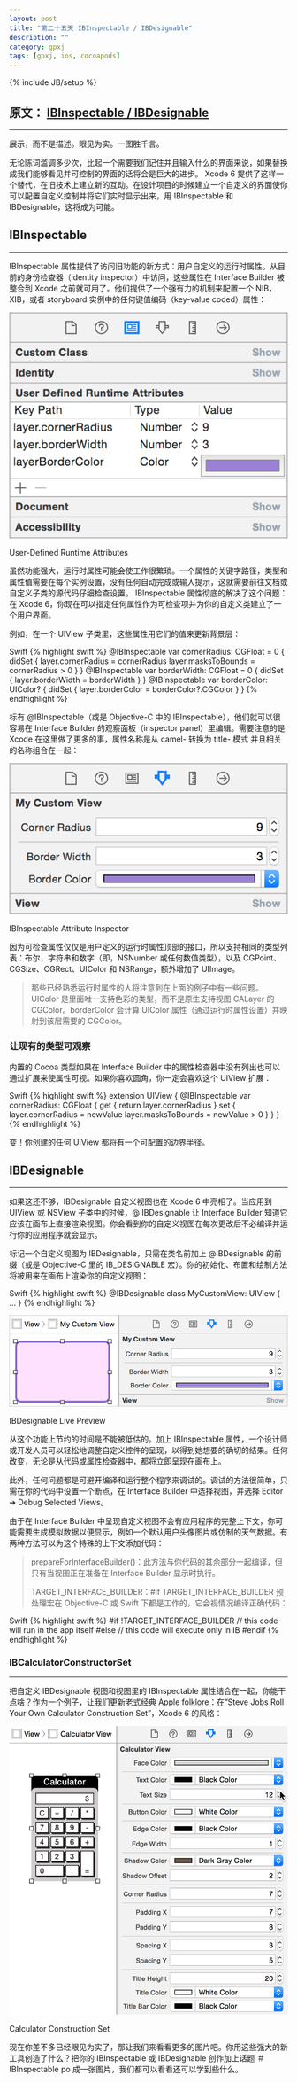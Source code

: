 ```yaml
---
layout: post
title: "第二十五天 IBInspectable / IBDesignable"
description: ""
category: gpxj
tags: [gpxj, ios, cocoapods]
---
```

{% include JB/setup %}

## 原文： [IBInspectable / IBDesignable](http://nshipster.cn/ibinspectable-ibdesignable/)
---

展示，而不是描述。眼见为实。一图胜千言。

无论陈词滥调多少次，比起一个需要我们记住并且输入什么的界面来说，如果替换成我们能够看见并可控制的界面的话将会是巨大的进步。 Xcode 6 提供了这样一个替代，在旧技术上建立新的互动。在设计项目的时候建立一个自定义的界面使你可以配置自定义控制并将它们实时显示出来，用 IBInspectable 和 IBDesignable，这将成为可能。

## IBInspectable
---

IBInspectable 属性提供了访问旧功能的新方式：用户自定义的运行时属性。从目前的身份检查器（identity inspector）中访问，这些属性在 Interface Builder 被整合到 Xcode 之前就可用了。他们提供了一个强有力的机制来配置一个 NIB，XIB，或者 storyboard 实例中的任何键值编码（key-value coded）属性：

![1](/assets/img/ios/gpxj/25/1.png)

User-Defined Runtime Attributes

虽然功能强大，运行时属性可能会使工作很繁琐。一个属性的关键字路径，类型和属性值需要在每个实例设置，没有任何自动完成或输入提示，这就需要前往文档或自定义子类的源代码仔细检查设置。 IBInspectable 属性彻底的解决了这个问题：在 Xcode 6，你现在可以指定任何属性作为可检查项并为你的自定义类建立了一个用户界面。

例如，在一个 UIView 子类里，这些属性用它们的值来更新背景层：

Swift
{% highlight swift %}
@IBInspectable var cornerRadius: CGFloat = 0 {
   didSet {
       layer.cornerRadius = cornerRadius
       layer.masksToBounds = cornerRadius > 0
   }
}
@IBInspectable var borderWidth: CGFloat = 0 {
   didSet {
       layer.borderWidth = borderWidth
   }
}
@IBInspectable var borderColor: UIColor? {
   didSet {
       layer.borderColor = borderColor?.CGColor
   }
}
{% endhighlight %}

标有 @IBInspectable（或是 Objective-C 中的 IBInspectable），他们就可以很容易在 Interface Builder 的观察面板（inspector panel）里编辑。需要注意的是 Xcode 在这里做了更多的事，属性名称是从 camel- 转换为 title- 模式 并且相关的名称组合在一起：

![2](/assets/img/ios/gpxj/25/2.png)

IBInspectable Attribute Inspector

因为可检查属性仅仅是用户定义的运行时属性顶部的接口，所以支持相同的类型列表：布尔，字符串和数字（即，NSNumber 或任何数值类型），以及 CGPoint、CGSize、CGRect、UIColor 和 NSRange，额外增加了 UIImage。

> 那些已经熟悉运行时属性的人将注意到在上面的例子中有一些问题。UIColor 是里面唯一支持色彩的类型，而不是原生支持视图 CALayer 的 CGColor。borderColor 会计算 UIColor 属性（通过运行时属性设置）并映射到该层需要的 CGColor。

### 让现有的类型可观察

内置的 Cocoa 类型如果在 Interface Builder 中的属性检查器中没有列出也可以通过扩展来使属性可视。如果你喜欢圆角，你一定会喜欢这个 UIView 扩展：

Swift
{% highlight swift %}
extension UIView {
    @IBInspectable var cornerRadius: CGFloat {
        get {
            return layer.cornerRadius
        }
        set {
            layer.cornerRadius = newValue
            layer.masksToBounds = newValue > 0
        }
    }
}
{% endhighlight %}

变！你创建的任何 UIView 都将有一个可配置的边界半径。

## IBDesignable
---

如果这还不够，IBDesignable 自定义视图也在 Xcode 6 中亮相了。当应用到 UIView 或 NSView 子类中的时候，@ IBDesignable 让 Interface Builder 知道它应该在画布上直接渲染视图。你会看到你的自定义视图在每次更改后不必编译并运行你的应用程序就会显示。

标记一个自定义视图为 IBDesignable，只需在类名前加上 @IBDesignable 的前缀（或是 Objective-C 里的 IB_DESIGNABLE 宏）。你的初始化、布置和绘制方法将被用来在画布上渲染你的自定义视图：

Swift
{% highlight swift %}
@IBDesignable
class MyCustomView: UIView {
    ...
}
{% endhighlight %}

![3](/assets/img/ios/gpxj/25/3.png)

IBDesignable Live Preview

从这个功能上节约的时间是不能被低估的。加上 IBInspectable 属性，一个设计师或开发人员可以轻松地调整自定义控件的呈现，以得到她想要的确切的结果。任何改变，无论是从代码或属性检查器中，都将立即呈现在画布上。

此外，任何问题都是可避开编译和运行整个程序来调试的。调试的方法很简单，只需在你的代码中设置一个断点，在 Interface Builder 中选择视图，并选择 Editor ➔ Debug Selected Views。

由于在 Interface Builder 中呈现自定义视图不会有应用程序的完整上下文，你可能需要生成模拟数据以便显示，例如一个默认用户头像图片或仿制的天气数据。有两种方法可以为这个特殊的上下文添加代码：

> prepareForInterfaceBuilder()：此方法与你代码的其余部分一起编译，但只有当视图正在准备在 Interface Builder 显示时执行。
> 
> TARGET_INTERFACE_BUILDER：#if TARGET_INTERFACE_BUILDER 预处理宏在 Objective-C 或 Swift 下都是工作的，它会视情况编译正确代码：

Swift
{% highlight swift %}
#if !TARGET_INTERFACE_BUILDER
    // this code will run in the app itself
#else
    // this code will execute only in IB
#endif
{% endhighlight %}

### IBCalculatorConstructorSet
---

把自定义 IBDesignable 视图和视图里的 IBInspectable 属性结合在一起，你能干点啥？作为一个例子，让我们更新老式经典 Apple folklore：在“Steve Jobs Roll Your Own Calculator Construction Set”，Xcode 6 的风格：

![4](/assets/img/ios/gpxj/25/4.gif)

Calculator Construction Set

现在你差不多已经眼见为实了，那让我们来看看更多的图片吧。你用这些强大的新工具创造了什么？把你的 IBInspectable 或 IBDesignable 创作加上话题 ＃IBInspectable po 成一张图片，我们都可以看看还可以学到些什么。
